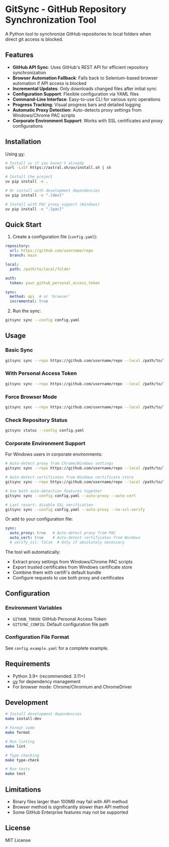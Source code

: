 # GitSync - GitHub Repository Synchronization Tool

A Python tool to synchronize GitHub repositories to local folders when direct git access is blocked.

## Features

- **GitHub API Sync**: Uses GitHub's REST API for efficient repository synchronization
- **Browser Automation Fallback**: Falls back to Selenium-based browser automation if API access is blocked
- **Incremental Updates**: Only downloads changed files after initial sync
- **Configuration Support**: Flexible configuration via YAML files
- **Command-Line Interface**: Easy-to-use CLI for various sync operations
- **Progress Tracking**: Visual progress bars and detailed logging
- **Automatic Proxy Detection**: Auto-detects proxy settings from Windows/Chrome PAC scripts
- **Corporate Environment Support**: Works with SSL certificates and proxy configurations

## Installation

Using [uv](https://github.com/astral-sh/uv):

```bash
# Install uv if you haven't already
curl -LsSf https://astral.sh/uv/install.sh | sh

# Install the project
uv pip install -e .

# Or install with development dependencies
uv pip install -e ".[dev]"

# Install with PAC proxy support (Windows)
uv pip install -e ".[pac]"
```

## Quick Start

1. Create a configuration file (`config.yaml`):

```yaml
repository:
  url: https://github.com/username/repo
  branch: main

local:
  path: /path/to/local/folder

auth:
  token: your_github_personal_access_token

sync:
  method: api  # or 'browser'
  incremental: true
```

2. Run the sync:

```bash
gitsync sync --config config.yaml
```

## Usage

### Basic Sync
```bash
gitsync sync --repo https://github.com/username/repo --local /path/to/local
```

### With Personal Access Token
```bash
gitsync sync --repo https://github.com/username/repo --local /path/to/local --token YOUR_TOKEN
```

### Force Browser Mode
```bash
gitsync sync --repo https://github.com/username/repo --local /path/to/local --method browser
```

### Check Repository Status
```bash
gitsync status --config config.yaml
```

### Corporate Environment Support

For Windows users in corporate environments:

```bash
# Auto-detect proxy from Chrome/Windows settings
gitsync sync --repo https://github.com/username/repo --local /path/to/local --auto-proxy

# Auto-detect certificates from Windows certificate store
gitsync sync --repo https://github.com/username/repo --local /path/to/local --auto-cert

# Use both auto-detection features together
gitsync sync --config config.yaml --auto-proxy --auto-cert

# Last resort: disable SSL verification
gitsync sync --config config.yaml --auto-proxy --no-ssl-verify
```

Or add to your configuration file:

```yaml
sync:
  auto_proxy: true   # Auto-detect proxy from PAC
  auto_cert: true    # Auto-detect certificates from Windows
  # verify_ssl: false  # Only if absolutely necessary
```

The tool will automatically:
- Extract proxy settings from Windows/Chrome PAC scripts
- Export trusted certificates from Windows certificate store
- Combine them with certifi's default bundle
- Configure requests to use both proxy and certificates

## Configuration

### Environment Variables
- `GITHUB_TOKEN`: GitHub Personal Access Token
- `GITSYNC_CONFIG`: Default configuration file path

### Configuration File Format
See `config.example.yaml` for a complete example.

## Requirements

- Python 3.9+ (recommended: 3.11+)
- [uv](https://github.com/astral-sh/uv) for dependency management
- For browser mode: Chrome/Chromium and ChromeDriver

## Development

```bash
# Install development dependencies
make install-dev

# Format code
make format

# Run linting
make lint

# Type checking
make type-check

# Run tests
make test
```

## Limitations

- Binary files larger than 100MB may fail with API method
- Browser method is significantly slower than API method
- Some GitHub Enterprise features may not be supported

## License

MIT License